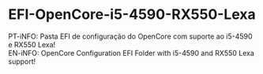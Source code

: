 # EFI-OpenCore-i5-4590-RX550-Lexa
PT-iNFO: Pasta EFI de configuração do OpenCore com suporte ao i5-4590 e RX550 Lexa!
<br>
EN-iNFO: OpenCore Configuration EFI Folder with i5-4590 and RX550 Lexa support!
